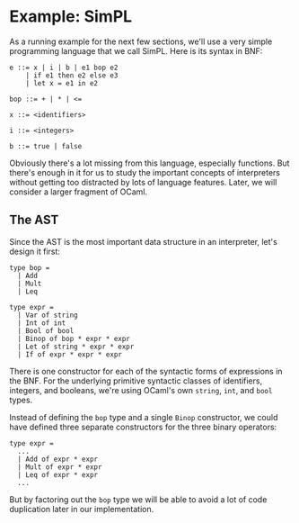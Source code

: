 # Example: SimPL

As a running example for the next few sections, we'll use a very
simple programming language that we call SimPL.  Here is its
syntax in BNF:

```
e ::= x | i | b | e1 bop e2                
    | if e1 then e2 else e3
    | let x = e1 in e2     

bop ::= + | * | <=

x ::= <identifiers>

i ::= <integers>
 
b ::= true | false      
```

Obviously there's a lot missing from this language, especially functions.
But there's enough in it for us to study the important concepts
of interpreters without getting too distracted by lots of language
features.  Later, we will consider a larger fragment of OCaml.

## The AST

Since the AST is the most important data structure in an interpreter,
let's design it first:
```
type bop = 
  | Add
  | Mult
  | Leq

type expr =
  | Var of string
  | Int of int
  | Bool of bool  
  | Binop of bop * expr * expr
  | Let of string * expr * expr
  | If of expr * expr * expr
```
There is one constructor for each of the syntactic forms of expressions in the BNF.
For the underlying primitive syntactic classes of identifiers, integers, and booleans,
we're using OCaml's own `string`, `int`, and `bool` types.  

Instead of defining the `bop` type and a single `Binop` constructor,
we could have defined three separate constructors for the three binary operators: 
```
type expr =
  ...
  | Add of expr * expr
  | Mult of expr * expr 
  | Leq of expr * expr
  ...
```
But by factoring out the `bop` type we will be able to avoid a lot of code duplication
later in our implementation.
